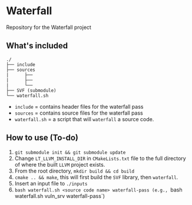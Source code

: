 # Waterfall
Repository for the Waterfall project

## What's included

```
./
├── include
├── sources
|      ├── 
|      ├── 
|      └── 
├── SVF (submodule)
└── waterfall.sh
```
- `include` = contains header files for the waterfall pass
- `sources` = contains source files for the waterfall pass
- `waterfall.sh` = a script that will `waterfall` a source code.

## How to use (To-do)
1) `git submodule init && git submodule update`
2) Change `LT_LLVM_INSTALL_DIR` in `CMakeLists.txt` file to the full directory of where the built `LLVM` project exists.
3) From the root directory, `mkdir build && cd build`
4) `cmake .. && make`, this will first build the `SVF` library, then `waterfall`.
5) Insert an input file to `./inputs`
6) `bash waterfall.sh <source code name> waterfall-pass (e.g., `bash waterfall.sh vuln_srv waterfall-pass`)